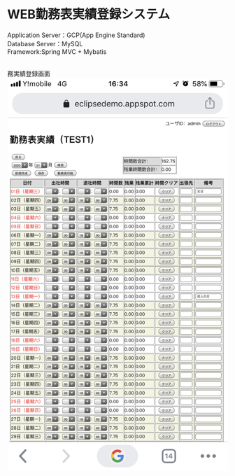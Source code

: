 # WEB勤務表実績登録システム
Application Server：GCP(App Engine Standard)<br>
Database Server：MySQL<br>
Framework:Spring MVC + Mybatis<br>

<br>務実績登録画面<br>
![](gitimage/B5C05C00-CA4F-4764-B5D0-CAFC27C62399.png)
